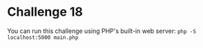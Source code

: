# Challenge 18

You can run this challenge using PHP's built-in web server: `php -S localhost:5000 main.php`
